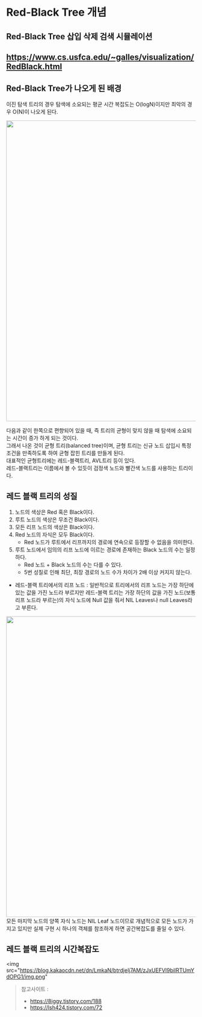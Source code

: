 # Red-Black Tree 개념

## Red-Black Tree 삽입 삭제 검색 시뮬레이션
## https://www.cs.usfca.edu/~galles/visualization/RedBlack.html
## Red-Black Tree가 나오게 된 배경

이진 탐색 트리의 경우 탐색에 소요되는 평균 시간 복잡도는 O(logN)이지만 최악의 경우 O(N)이 나오게 된다.

<img src="https://img1.daumcdn.net/thumb/R1280x0/?scode=mtistory2&fname=https%3A%2F%2Fblog.kakaocdn.net%2Fdn%2FcAVQsy%2FbtqO8WWPJTd%2Fs6Dqm3N6MkK53qSyidKXJk%2Fimg.png" width="800"> <br>

다음과 같이 한쪽으로 편향되어 있을 때, 즉 트리의 균형이 맞지 않을 때 탐색에 소요되는 시간이 증가 하게 되는 것이다.<br>
그래서 나온 것이 균형 트리(balanced tree)이며, 균형 트리는 신규 노드 삽입시 특정 조건을 만족하도록 하여 균형 잡힌 트리를 만들게 된다. <br>
대표적인 균형트리에는 레드-블랙트리, AVL트리 등이 있다.<br>
레드-블랙트리는 이름에서 볼 수 있듯이 검정색 노드와 빨간색 노드를 사용하는 트리이다.<br>

## 레드 블랙 트리의 성질
1. 노드의 색상은 Red 혹은 Black이다.
2. 루트 노드의 색상은 무조건 Black이다.
3. 모든 리프 노드의 색상은 Black이다.
4. Red 노드의 자식은 모두 Black이다.
   - Red 노드가 루트에서 리프까지의 경로에 연속으로 등장할 수 없음을 의미한다.
5. 루트 노드에서 임의의 리프 노드에 이르는 경로에 존재하는 Black 노드의 수는 일정하다.
   - Red 노드 + Black 노드의 수는 다를 수 있다.
   - 5번 성질로 인해 최단, 최장 경로의 노드 수가 차이가 2배 이상 커지지 않는다.

- 레드-블랙 트리에서의 리프 노드 : 일반적으로 트리에서의 리프 노드는 가장 하단에 있는 값을 가진 노드라 부르지만 레드-블랙 트리는 가장 하단의 값을 가진 노드(보통 리프 노드라 부르는)의 자식 노드에 Null 값을 줘서 NIL Leaves나 null Leaves라고 부른다.

<img src="https://blog.kakaocdn.net/dn/F7dUh/btrdjPMmHTi/aWH3gURkHAxdQSQvRgdEy0/img.png" width="800"> <br>
모든 마지막 노드의 양쪽 자식 노드는 NIL Leaf 노드이므로 개념적으로 모든 노드가 가지고 있지만 실제 구현 시 하나의 객체를 참조하게 하면 공간복잡도를 줄일 수 있다.

## 레드 블랙 트리의 시간복잡도

<img src="https://blog.kakaocdn.net/dn/LmkaN/btrdjelj7AM/zJxUEFVl9biIRTUmYdOPG1/img.png" 

> 참고사이트 : 
> - https://8iggy.tistory.com/188
> - https://lsh424.tistory.com/72